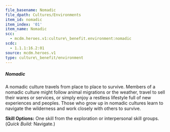 ```yaml
---
file_basename: Nomadic
file_dpath: Cultures/Environments
item_id: nomadic
item_index: '01'
item_name: Nomadic
scc:
  - mcdm.heroes.v1:culture\_benefit.environment:nomadic
scdc:
  - 1.1.1:16.2:01
source: mcdm.heroes.v1
type: culture\_benefit/environment
---
```


##### Nomadic

A nomadic culture travels from place to place to survive. Members of a nomadic culture might follow animal migrations or the weather, travel to sell their wares or services, or simply enjoy a restless lifestyle full of new experiences and peoples. Those who grow up in nomadic cultures learn to navigate the wilderness and work closely with others to survive.

**Skill Options:** One skill from the exploration or interpersonal skill groups. (*Quick Build:* Navigate.)

